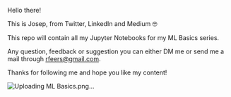 Hello there!

This is Josep, from Twitter, LinkedIn and Medium 🤓

This repo will contain all my Jupyter Notebooks for my ML Basics series. 

Any question, feedback or suggestion you can either DM me or send me a mail through rfeers@gmail.com.

Thanks for following me and hope you like my content!

![Uploading ML Basics.png…]()

